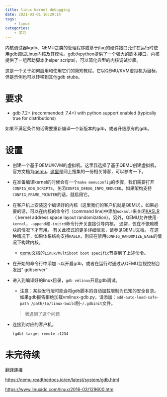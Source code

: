 ```yaml
---
title: linux kernel debugging
date: 2021-03-01 10:29:14
tags: 
	- linux
categories: 
	- 学习
---
```


内核调试器kgdb、QEMU之类的管理程序或基于jtag的硬件接口允许在运行时使用gdb调试Linux内核及其模块。gdb为python提供了一个强大的脚本接口。内核提供了一组帮助脚本(helper scripts)，可以简化典型的内核调试步骤。

这是一个关于如何启用和使用它们的简短教程。它以QEMU/KVM虚拟机为目标，但是示例也可以转移到其他gdb stubs。

# 要求

- gdb 7.2+ (recommended: 7.4+) with python support enabled (typically true for distributions)

如果不满足条件的话需要重新编译一个新版本的gdb，或者升级原有的gdb。

# 设置

- 创建一个基于QEMU/KVM的虚拟机。这里我选择了基于QEMU创建虚拟机，官方文档为[qemu](https://qemu-project.gitlab.io/qemu/)。[这里](https://consen.github.io/2018/01/17/debug-linux-kernel-with-qemu-and-gdb/)是网上搜集的一份相关博客，可以参考一下。

- 在准备编译kernel的时候会有一个`make menuconfig`的步骤，我们需要打开`CONFIG_GDB_SCRIPTS`，关闭`CONFIG_DEBUG_INFO_REDUCED`。如果架构支持`CONFIG_FRAME_POINTER`的话，就启用它。

- 在客户机上安装这个编译好的内核（这里我们的客户机就是QEMU）。如果必要的话，可以在内核的命令行（command line)中添加`nokaslr`来关闭[KASLR](https://zh.wikipedia.org/wiki/%E4%BD%8D%E5%9D%80%E7%A9%BA%E9%96%93%E9%85%8D%E7%BD%AE%E9%9A%A8%E6%A9%9F%E8%BC%89%E5%85%A5)（ kernel address space layout randomization）。另外，QEMU允许使用`-kernel`，`-append`和`-initrd`命令行开关直接引导内核。 通常，仅在不依赖模块的情况下才有用。 有关此模式的更多详细信息，请参见QEMU文档。 在这种情况下，如果体系结构支持`KASLR`，则应在禁用`CONFIG_RANDOMIZE_BASE`的情况下构建内核。

	- [qemu文档](https://qemu-project.gitlab.io/qemu/system/invocation.html)的`Linux/Multiboot boot specific`节提到了上述命令。

- 在开始的命令行中添加`-s`以开启gdb，或者在运行时通过从QEMU监视控制台发出“ gdbserver”

- 进入到编译好的linux目录，`gdb vmlinux`开启gdb调试。

	- 注意：某些发行版可能会将gdb脚本的自动加载限制为已知的安全目录。 如果gdb报告拒绝加载vmlinux-gdb.py，请添加：`add-auto-load-safe-path /path/to/linux-build`到`~/.gdbinit`文件。

	> 我遇到了这个问题

- 连接到对应的客户机。

	```
	(gdb) target remote :1234
	```

# 未完待续

[翻译连接](https://www.kernel.org/doc/html/latest/dev-tools/gdb-kernel-debugging.html#examples-of-using-the-linux-provided-gdb-helpers)

https://qemu.readthedocs.io/en/latest/system/gdb.html

https://www.linuxidc.com/linux/2016-03/129600.htm